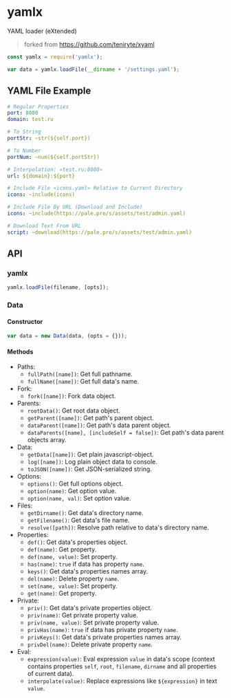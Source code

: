 # yamlx

YAML loader (eXtended)

> forked from https://github.com/teniryte/xyaml

```js
const yamlx = require('yamlx');

var data = yamlx.loadFile(__dirname + '/settings.yaml');
```

## YAML File Example

```yaml
# Regular Properties
port: 8080
domain: test.ru

# To String
portStr: ~str(${self.port})

# To Number
portNum: ~num(${self.portStr})

# Interpolation: «test.ru:8080»
url: ${domain}:${port}

# Include File «icons.yaml» Relative to Current Directory
icons: ~include(icons)

# Include File By URL (Download and Include)
icons: ~include(https://pale.pro/s/assets/test/admin.yaml)

# Download Text From URL
script: ~download(https://pale.pro/s/assets/test/admin.yaml)
```

## API

### yamlx

```js
yamlx.loadFile(filename, [opts]);
```

### Data

#### Constructor

```js
var data = new Data(data, (opts = {}));
```

#### Methods

- Paths:
  - `fullPath([name])`: Get full pathname.
  - `fullName([name])`: Get full data's name.
- Fork:
  - `fork([name])`: Fork data object.
- Parents:
  - `rootData()`: Get root data object.
  - `getParent([name])`: Get path's parent object.
  - `dataParent([name])`: Get path's data parent object.
  - `dataParents([name], [includeSelf = false])`: Get path's data parent objects array.
- Data:
  - `getData([name])`: Get plain javascript-object.
  - `log([name])`: Log plain object data to console.
  - `toJSON([name])`: Get JSON-serialized string.
- Options:
  - `options()`: Get full options object.
  - `option(name)`: Get option value.
  - `option(name, val)`: Set option value.
- Files:
  - `getDirname()`: Get data's directory name.
  - `getFilename()`: Get data's file name.
  - `resolve([path])`: Resolve path relative to data's directory name.
- Properties:
  - `def()`: Get data's properties object.
  - `def(name)`: Get property.
  - `def(name, value)`: Set property.
  - `has(name)`: `true` if data has property `name`.
  - `keys()`: Get data's properties names array.
  - `del(name)`: Delete property `name`.
  - `set(name, value)`: Set property.
  - `get(name)`: Get property.
- Private:
  - `priv()`: Get data's private properties object.
  - `priv(name)`: Get private property value.
  - `priv(name, value)`: Set private property value.
  - `privHas(name)`: `true` if data has private property `name`.
  - `privKeys()`: Get data's private properties names array.
  - `privDel(name)`: Delete private property `name`.
- Eval:
  - `expression(value)`: Eval expression `value` in data's scope (context contains properties `self`, `root`, `filename`, `dirname` and all properties of current data).
  - `interpolate(value)`: Replace expressions like `${expression}` in text `value`.
